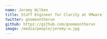 ```yaml
---
name: Jeremy Wilken
title: Staff Engineer for Clarity at VMware
twitter: gnomeontherun
github: https://github.com/gnomeontherun
image: /media/people/jeremy-w.jpg
---
```

